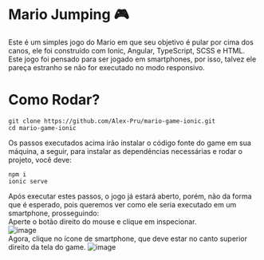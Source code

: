 # Mario Jumping 🎮
Este é um simples jogo do Mario em que seu objetivo é pular por cima dos canos, ele foi construído com Ionic, Angular, TypeScript, SCSS e HTML.<br>
Este jogo foi pensado para ser jogado em smartphones, por isso, talvez ele pareça estranho se não for executado no modo responsivo.

# Como Rodar?
```
git clone https://github.com/Alex-Pru/mario-game-ionic.git
cd mario-game-ionic
```
Os passos executados acima irão instalar o código fonte do game em sua máquina, a seguir, para instalar as dependências necessárias e rodar o projeto, você deve:
```
npm i
ionic serve
```
Após executar estes passos, o jogo já estará aberto, porém, não da forma que é esperado, pois queremos ver como ele seria executado em um smartphone, prosseguindo: <br>
Aperte o botão direito do mouse e clique em inspecionar. <br>
![image](https://github.com/Alex-Pru/mario-game-ionic/assets/142506709/82c3efc0-3441-41b1-927b-27e61722b562) <br>
Agora, clique no ícone de smartphone, que deve estar no canto superior direito da tela do game.
![image](https://github.com/Alex-Pru/mario-game-ionic/assets/142506709/2d92dc28-842b-4ec5-9172-330474d6007b)
